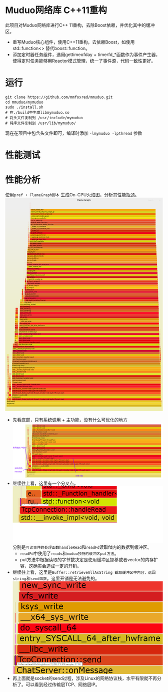 # Muduo网络库 C++11重构  
此项目对Muduo网络库进行C++ 11重构，去除Boost依赖，并优化其中的缓冲区。
- 重写Muduo核心组件，使用C++11重构，去依赖Boost，如使用std::function<> 替代boost::function。
- 添加定时器任务组件，选用gettimeofday + timerfd_*函数作为事件产生器，使得定时任务能够用Reactor模式管理，统一了事件源，代码一致性更好。

# 运行
```shell
git clone https://github.com/mmfoxred/mmuduo.git
cd mmuduo/mymuduo
sudo ./install.sh
# 在./build中生成libmymuduo.so
# 将头文件复制到 /usr/include/mymuduo
# 将库文件复制到 /usr/lib/mymuduo/
```
现在在项目中包含头文件即可，编译时添加 `-lmymuduo -lpthread` 参数
# 性能测试

# 性能分析
使用`pref + FlameGraph脚本` 生成On-CPU火焰图，分析其性能瓶颈。
![](./pic/perf.svg)
- 先看底部，只有系统调用 + 主功能，没有什么可优化的地方![](./pic/bottom.png)
- 继续往上看，这里有一个分叉点。![](./pic/readfd.png)分别是`可读事件的处理函数handleRead`和`readFd`读取fd内的数据到缓冲区。
    - `readFd`中使用了`readv`和`muduo独特的缓冲区put方法`。
    - put方法中根据读取的字节数决定是使用缓冲区挪移或者vector<char>的内存扩容，这确实会造成一定的开销。
- 继续往上看，这里是`Buffer::retrieveAllAsString 截取缓冲区中内容，返回string`和`send函数`。这里开销是无法避免的。![](./pic/top.png)
- 再上面就是socket的send过程，涉及Linux的网络协议栈，水平有限就不再分析了。可以看到经过传输层TCP、网络层IP。
